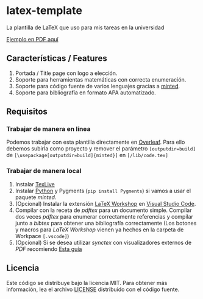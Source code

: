 # latex-template
La plantilla de LaTeX que uso para mis tareas en la universidad

[Ejemplo en PDF aquí](https://users.dcc.uchile.cl/~ereyes/web/viewer.html?file=template.pdf)

## Características / Features

1. Portada / Title page con logo a elección.
2. Soporte para herramientas matemáticas con correcta enumeración.
3. Soporte para código fuente de varios lenguajes gracias a [minted](https://www.overleaf.com/learn/latex/Code_Highlighting_with_minted).
4. Soporte para bibliografía en formato APA automatizado.

## Requisitos

### Trabajar de manera en línea

Podemos trabajar con esta plantilla directamente en [Overleaf](https://www.overleaf.com/). Para ello debemos subirla como proyecto y remover el parámetro `[outputdir=build]` de `[\usepackage[outputdir=build]{minted}]` en `[/lib/code.tex]`

### Trabajar de manera local

1. Instalar [TexLive](https://www.tug.org/texlive/)
2. Instalar [Python](https://www.python.org/downloads/) y Pygments (`pip install Pygments`) si vamos a usar el paquete *minted*.
2. (Opcional) Instalar la extensión [LaTeX Workshop](https://marketplace.visualstudio.com/items?itemName=James-Yu.latex-workshop) en [Visual Studio Code](https://code.visualstudio.com/download).
3. Compilar con la receta de *pdftex* para un documento simple. Compilar dos veces *pdftex* para enumerar correctamente referencias y compilar junto a *bibtex* para obtener una bibliografía correctamente (Los botones y macros para *LaTeX Workshop* vienen ya hechos en la carpeta de Workpace `[.vscode]`)
4. (Opcional) Si se desea utilizar *synctex* con visualizadores externos de *PDF* recomiendo [Esta guía](https://github.com/James-Yu/LaTeX-Workshop/wiki/View#using-synctex-with-an-external-viewer)

## Licencia

Este código se distribuye bajo la licencia MIT. Para obtener más información, lea el archivo [LICENSE](/LICENSE) distribuido con el código fuente.